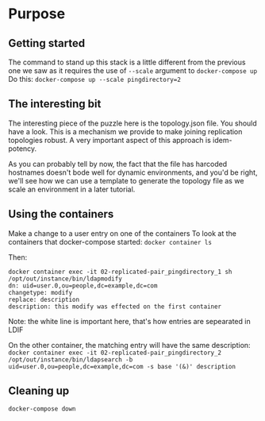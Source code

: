 # Purpose

## Getting started
The command to stand up this stack is a little different from the previous one we saw as it requires the use of `--scale` argument to `docker-compose up`
Do this:
`docker-compose up --scale pingdirectory=2`

## The interesting bit
The interesting piece of the puzzle here is the topology.json file.
You should have a look.
This is a mechanism we provide to make joining replication topologies robust.
A very important aspect of this approach is idem-potency.

As you can probably tell by now, the fact that the file has harcoded hostnames doesn't bode well for dynamic environments, and you'd be right, we'll see how we can use a template to generate the topology file as we scale an environment in a later tutorial.

## Using the containers
Make a change to a user entry on one of the containers 
To look at the containers that docker-compose started: 
`docker container ls` 

Then:
```
docker container exec -it 02-replicated-pair_pingdirectory_1 sh
/opt/out/instance/bin/ldapmodify
dn: uid=user.0,ou=people,dc=example,dc=com
changetype: modify
replace: description
description: this modify was effected on the first container

```

Note: the white line is important here, that's how entries are sepearated in LDIF 

On the other container, the matching entry will have the same description:
`docker container exec -it 02-replicated-pair_pingdirectory_2 /opt/out/instance/bin/ldapsearch -b uid=user.0,ou=people,dc=example,dc=com -s base '(&)' description`

## Cleaning up
`docker-compose down`
